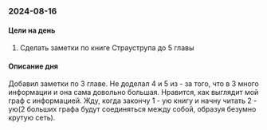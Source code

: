 
### 2024-08-16

#### Цели на день

1. Сделать заметки по книге Страуструпа до 5 главы
#### Описание дня

Добавил заметки по 3 главе. Не доделал 4 и 5 из - за того, что в 3 много информации и она сама довольно большая. Нравится, как выглядит мой граф с информацией. Жду, когда закончу 1 - ую книгу и начну читать 2 - ую(2 больших графа будут соединяться между собой, образуя безумно крутую сеть).
